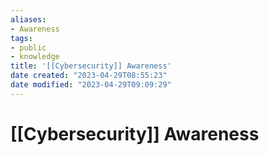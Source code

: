 ```yaml
---
aliases: 
- Awareness
tags:
- public
- knowledge
title: '[[Cybersecurity]] Awareness'
date created: "2023-04-29T08:55:23"
date modified: "2023-04-29T09:09:29"
---
```


# [[Cybersecurity]] Awareness
